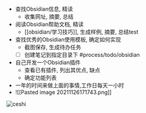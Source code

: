 - 查找Obsidian信息, 精读
	- 收集网址, 摘要,  总结
- 阅读Obsidian帮助文档, 精读
	- [[obsidian/学习技巧]], 生成样例, 摘要, 总结test
- 查找优秀的Obsidian使用模板, 确定如何实现
	- 截图保存, 生成待办任务
	- [ ] 创建笔记到指定目录下 #process/todo/obsidian  
- 自己开发一个Obsidian插件
	- 查看已有插件, 列出其优点, 缺点
	- 确定功能列表
- 一年的时间来做上面的事情,工作日每天一小时
- ![[Pasted image 20211126171743.png]]


![ceshi](http://jackiegeek.gitee.io/obsidian-chinese-help/assets/images/favicon.png)
